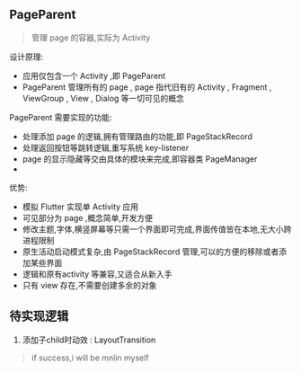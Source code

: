 ## PageParent 

> 管理 page 的容器,实际为 Activity


设计原理:

 * 应用仅包含一个 Activity ,即 PageParent
 * PageParent 管理所有的 page , page 指代旧有的 Activity , Fragment , ViewGroup , View , Dialog 等一切可见的概念


PageParent 需要实现的功能:

 * 处理添加 page 的逻辑,拥有管理路由的功能,即 PageStackRecord
 * 处理返回按钮等跳转逻辑,重写系统 key-listener
 * page 的显示隐藏等交由具体的模块来完成,即容器类 PageManager
 * 


优势:

 * 模拟 Flutter 实现单 Activity 应用
 * 可见部分为 page ,概念简单,开发方便
 * 修改主题,字体,横竖屏幕等只需一个界面即可完成,界面传值皆在本地,无大小跨进程限制
 * 原生活动启动模式复杂,由 PageStackRecord 管理,可以的方便的移除或者添加某些界面
 * 逻辑和原有activity 等兼容,又适合从新入手
 * 只有 view 存在,不需要创建多余的对象




## 待实现逻辑

 1. 添加子child时动效 : LayoutTransition

























































































>
> if success,i will be mnlin myself
>